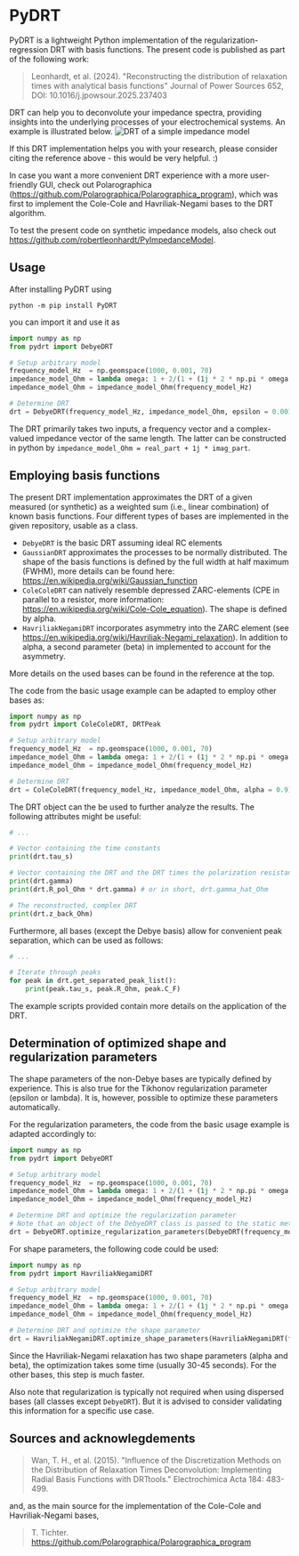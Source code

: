 # PyDRT
PyDRT is a lightweight Python implementation of the regularization-regression DRT with basis functions.
The present code is published as part of the following work:
> Leonhardt, et al. (2024). "Reconstructing the distribution of relaxation times with analytical basis functions" Journal of Power Sources 652, DOI: 10.1016/j.jpowsour.2025.237403

DRT can help you to deconvolute your impedance spectra, providing insights into the underlying processes of your electrochemical systems.
An example is illustrated below.
![DRT of a simple impedance model](https://picr.eu/images/2024/10/19/deN30.png)

If this DRT implementation helps you with your research, please consider citing the reference above - this would be very helpful. :)

In case you want a more convenient DRT experience with a more user-friendly GUI, check out Polarographica (https://github.com/Polarographica/Polarographica_program), which was first to implement the Cole-Cole and Havriliak-Negami bases to the DRT algorithm.

To test the present code on synthetic impedance models, also check out
 https://github.com/robertleonhardt/PyImpedanceModel.

## Usage
After installing PyDRT using
```
python -m pip install PyDRT
```
you can import it and use it as 
```python
import numpy as np
from pydrt import DebyeDRT

# Setup arbitrary model
frequency_model_Hz  = np.geomspace(1000, 0.001, 70)
impedance_model_Ohm = lambda omega: 1 + 2/(1 + (1j * 2 * np.pi * omega * 0.1) ** 0.99) + 4/(1 + (1j * 2 * np.pi * omega * 1) * 0.99)
impedance_model_Ohm = impedance_model_Ohm(frequency_model_Hz)

# Determine DRT
drt = DebyeDRT(frequency_model_Hz, impedance_model_Ohm, epsilon = 0.001)
```

The DRT primarily takes two inputs, a frequency vector and a complex-valued impedance vector of the same length.
The latter can be constructed in python by `impedance_model_Ohm = real_part + 1j * imag_part`.

## Employing basis functions
The present DRT implementation approximates the DRT of a given measured (or synthetic) as a weighted sum (i.e., linear combination) of known basis functions.
Four different types of bases are implemented in the given repository, usable as a class.
* `DebyeDRT` is the basic DRT assuming ideal RC elements
* `GaussianDRT` approximates the processes to be normally distributed. The shape of the basis functions is defined by the full width at half maximum (FWHM), more details can be found here: https://en.wikipedia.org/wiki/Gaussian_function
* `ColeColeDRT` can natively resemble depressed ZARC-elements (CPE in parallel to a resistor, more information: https://en.wikipedia.org/wiki/Cole-Cole_equation). The shape is defined by alpha.
* `HavriliakNegamiDRT` incorporates asymmetry into the ZARC element (see https://en.wikipedia.org/wiki/Havriliak-Negami_relaxation). In addition to alpha, a second parameter (beta) in implemented to account for the asymmetry.

More details on the used bases can be found in the reference at the top.

The code from the basic usage example can be adapted to employ other bases as:
```python
import numpy as np
from pydrt import ColeColeDRT, DRTPeak

# Setup arbitrary model
frequency_model_Hz  = np.geomspace(1000, 0.001, 70)
impedance_model_Ohm = lambda omega: 1 + 2/(1 + (1j * 2 * np.pi * omega * 0.1) ** 0.9) + 4/(1 + (1j * 2 * np.pi * omega * 1) * 0.9)
impedance_model_Ohm = impedance_model_Ohm(frequency_model_Hz)

# Determine DRT
drt = ColeColeDRT(frequency_model_Hz, impedance_model_Ohm, alpha = 0.9)
```

The DRT object can the be used to further analyze the results. The following attributes might be useful:
```python
# ...

# Vector containing the time constants
print(drt.tau_s) 

# Vector containing the DRT and the DRT times the polarization resistance
print(drt.gamma)
print(drt.R_pol_Ohm * drt.gamma) # or in short, drt.gamma_hat_Ohm 

# The reconstructed, complex DRT
print(drt.z_back_Ohm)
```

Furthermore, all bases (except the Debye basis) allow for convenient peak separation, which can be used as follows:
```python
# ...

# Iterate through peaks
for peak in drt.get_separated_peak_list():
    print(peak.tau_s, peak.R_Ohm, peak.C_F)
```

The example scripts provided contain more details on the application of the DRT.

## Determination of optimized shape and regularization parameters
The shape parameters of the non-Debye bases are typically defined by experience.
This is also true for the Tikhonov regularization parameter (epsilon or lambda).
It is, however, possible to optimize these parameters automatically.

For the regularization parameters, the code from the basic usage example is adapted accordingly to:
```python
import numpy as np
from pydrt import DebyeDRT

# Setup arbitrary model
frequency_model_Hz  = np.geomspace(1000, 0.001, 70)
impedance_model_Ohm = lambda omega: 1 + 2/(1 + (1j * 2 * np.pi * omega * 0.1) ** 0.99) + 4/(1 + (1j * 2 * np.pi * omega * 1) * 0.99)
impedance_model_Ohm = impedance_model_Ohm(frequency_model_Hz)

# Determine DRT and optimize the regularization parameter
# Note that an object of the DebyeDRT class is passed to the static method "optimize_regularization_parameter"
drt = DebyeDRT.optimize_regularization_parameters(DebyeDRT(frequency_model_Hz, impedance_model_Ohm))
```

For shape parameters, the following code could be used:
```python
import numpy as np
from pydrt import HavriliakNegamiDRT

# Setup arbitrary model
frequency_model_Hz  = np.geomspace(1000, 0.001, 70)
impedance_model_Ohm = lambda omega: 1 + 2/(1 + (1j * 2 * np.pi * omega * 0.1) ** 0.83) ** 0.6 + 4/(1 + (1j * 2 * np.pi * omega * 1) * 0.83) ** 0.6
impedance_model_Ohm = impedance_model_Ohm(frequency_model_Hz)

# Determine DRT and optimize the shape parameter
drt = HavriliakNegamiDRT.optimize_shape_parameters(HavriliakNegamiDRT(frequency_model_Hz, impedance_model_Ohm, tau_max_s = 1e1))
```

Since the Havriliak-Negami relaxation has two shape parameters (alpha and beta), the optimization takes some time (usually 30-45 seconds).
For the other bases, this step is much faster.

Also note that regularization is typically not required when using dispersed bases (all classes except `DebyeDRT`).
But it is advised to consider validating this information for a specific use case.

## Sources and acknowlegdements
> Wan, T. H., et al. (2015). "Influence of the Discretization Methods on the Distribution of Relaxation Times Deconvolution: Implementing Radial Basis Functions with DRTtools." Electrochimica Acta 184: 483-499.

and, as the main source for the implementation of the Cole-Cole and Havriliak-Negami bases, 
> T. Tichter. https://github.com/Polarographica/Polarographica_program
